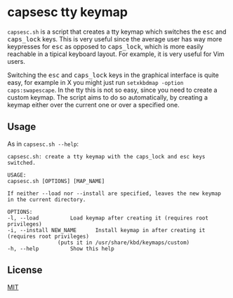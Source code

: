 # capsesc tty keymap
`capsesc.sh` is a script that creates a tty keymap which switches the <kbd>esc</kbd> and <kbd>caps_lock</kbd> keys.
This is very useful since the average user has way more keypresses for <kbd>esc</kbd> as opposed to <kbd>caps_lock</kbd>, which is more easily reachable in a tipical keyboard layout.
For example, it is very useful for Vim users.

Switching the <kbd>esc</kbd> and <kbd>caps_lock</kbd> keys in the graphical interface is quite easy, for example in X you might just run `setxkbdmap -option caps:swapescape`.
In the tty this is not so easy, since you need to create a custom keymap.
The script aims to do so automatically, by creating a keymap either over the current one or over a specified one.



## Usage
As in `capsesc.sh --help`:
```
capsesc.sh: create a tty keymap with the caps_lock and esc keys switched.

USAGE:
capsesc.sh [OPTIONS] [MAP_NAME]

If neither --load nor --install are specified, leaves the new keymap in the current directory.

OPTIONS:
-l, --load			Load keymap after creating it (requires root privileges)
-i, --install NEW_NAME		Install keymap in after creating it (requires root privileges)
				(puts it in /usr/share/kbd/keymaps/custom)
-h, --help			Show this help
```


## License
[MIT](LICENSE)
